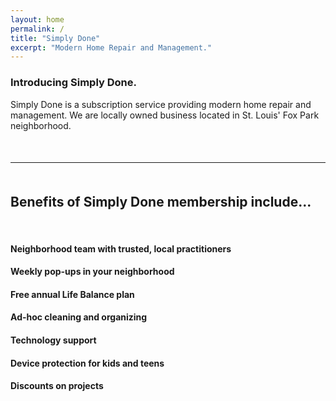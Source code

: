 ```yaml
---
layout: home
permalink: /
title: "Simply Done"
excerpt: "Modern Home Repair and Management."
---
```

### Introducing Simply Done.
Simply Done is a subscription service providing modern home repair and management. We are locally owned business located in St. Louis' Fox Park neighborhood.

<hr style="margin: 50px 0;" >

## Benefits of Simply Done membership include...

<br>

#### Neighborhood team with trusted, local practitioners

#### Weekly pop-ups in your neighborhood

#### Free annual Life Balance plan

#### Ad-hoc cleaning and organizing 

#### Technology support

#### Device protection for kids and teens

#### Discounts on projects